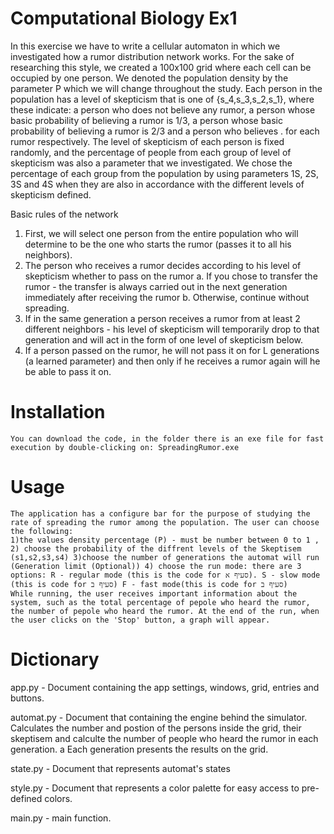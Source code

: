 # Computational Biology Ex1

In this exercise we have to write a cellular automaton in which we investigated how a rumor distribution network works.
For the sake of researching this style, we created a 100x100 grid where each cell can be occupied by one person.
We denoted the population density by the parameter P which we will change throughout the study.
Each person in the population has a level of skepticism that is one of {s_4,s_3,s_2,s_1}, 
where these indicate: a person who does not believe any rumor, a person whose basic probability of believing a rumor is 1/3,
a person whose basic probability of believing a rumor is 2/3 and a person who believes .
for each rumor respectively.
The level of skepticism of each person is fixed randomly, and the percentage of people from each group of level of 
skepticism was also a parameter that we investigated. We chose the percentage of each group from the population by
using parameters 1S, 2S, 3S and 4S when they are also in accordance with the different levels of skepticism defined.

Basic rules of the network
1. First, we will select one person from the entire population who will determine to be the one who starts the rumor (passes it to all his neighbors).
2. The person who receives a rumor decides according to his level of skepticism whether to pass on the rumor
    a. If you chose to transfer the rumor - the transfer is always carried out in the next generation immediately after receiving the rumor
    b. Otherwise, continue without spreading.
3. If in the same generation a person receives a rumor from at least 2 different neighbors - his level of skepticism will temporarily drop
   to that generation and will act in the form of one level of skepticism below.
4. If a person passed on the rumor, he will not pass it on for L generations (a learned parameter) and then only if he receives a rumor 
   again will he be able to pass it on.
  
# Installation
    You can download the code, in the folder there is an exe file for fast execution by double-clicking on: SpreadingRumor.exe
    
# Usage
    The application has a configure bar for the purpose of studying the rate of spreading the rumor among the population. The user can choose the following: 
    1)the values density percentage (P) - must be number between 0 to 1 , 2) choose the probability of the diffrent levels of the Skeptisem (s1,s2,s3,s4) 3)choose the number of generations the automat will run (Generation limit (Optional)) 4) choose the run mode: there are 3 options: R - regular mode (this is the code for סעיף א). S - slow mode (this is code for סעיף ב) F - fast mode(this is code for סעיף ב) 
    While running, the user receives important information about the system, such as the total percentage of pepole who heard the rumor, the number of pepole who heard the rumor. At the end of the run, when the user clicks on the 'Stop' button, a graph will appear.

# Dictionary
app.py - Document containing the app settings, windows, grid, entries and buttons.

automat.py - Document that containing the engine behind the simulator. Calculates the number and postion of the persons inside the grid, their skeptisem and calculte the number of people who heard the rumor in each generation. a Each generation presents the results on the grid.

state.py - Document that represents automat's states

style.py - Document that represents a color palette for easy access to pre-defined colors.

main.py - main function.
